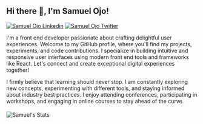 <h2> Hi there 👋, I'm Samuel Ojo! </h2>

[![Samuel Ojo Linkedin](https://img.shields.io/badge/LinkedIn-0077B5?style=for-the-badge&logo=linkedin&logoColor=white)](https://www.linkedin.com/in/greatsamuelojo/)
[![Samuel Ojo Twitter](https://img.shields.io/badge/Twitter-1DA1F2?style=for-the-badge&logo=twitter&logoColor=white)](https://twitter.com/greatsamuelojo)

 I'm a front end developer passionate about crafting delightful user experiences. Welcome to my GitHub profile, where you'll find my projects, experiments, and code contributions. I specialize in building intuitive and responsive user interfaces using modern front end tools and frameworks like React. Let's connect and create exceptional digital experiences together!

I firmly believe that learning should never stop. I am constantly exploring new concepts, experimenting with different tools, and staying informed about industry best practices. I enjoy attending conferences, participating in workshops, and engaging in online courses to stay ahead of the curve.
<!-- - ![Samuel's Stats](https://github-readme-stats.vercel.app/api/top-langs/?username=greatsamist&theme=blue-green)
 -->

<!--
**greatsamist/greatsamist** is a ✨ _special_ ✨ repository because its `README.md` (this file) appears on your GitHub profile.

Here are some ideas to get you started:

- 🔭 I’m currently working on ...
- 🌱 I’m currently learning ...
- 👯 I’m looking to collaborate on ...
- 🤔 I’m looking for help with ...
- 💬 Ask me about ...
- 📫 How to reach me: ...
- ⚡ Fun fact: ...
-->
#### 
 ![Samuel's Stats](https://github-readme-stats.vercel.app/api/top-langs/?username=greatsamist&theme=blue-green)
